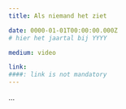 ```yaml
---
title: Als niemand het ziet

date: 0000-01-01T00:00:00.000Z
# hier het jaartal bij YYYY

medium: video

link:  
####: link is not mandatory
---
```


...


